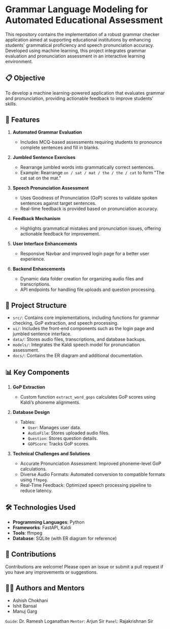 # Grammar Language Modeling for Automated Educational Assessment

This repository contains the implementation of a robust grammar checker application aimed at supporting educational institutions by enhancing students' grammatical proficiency and speech pronunciation accuracy. Developed using machine learning, this project integrates grammar evaluation and pronunciation assessment in an interactive learning environment.

## 📋 Objective

To develop a machine learning-powered application that evaluates grammar and pronunciation, providing actionable feedback to improve students' skills.

## 🚀 Features

1. **Automated Grammar Evaluation**  
   - Includes MCQ-based assessments requiring students to pronounce complete sentences and fill in blanks.

2. **Jumbled Sentence Exercises**  
   - Rearrange jumbled words into grammatically correct sentences.
   - Example: Rearrange `on / sat / mat / the / the / cat` to form "The cat sat on the mat."

3. **Speech Pronunciation Assessment**  
   - Uses Goodness of Pronunciation (GoP) scores to validate spoken sentences against target sentences.
   - Real-time feedback is provided based on pronunciation accuracy.

4. **Feedback Mechanism**  
   - Highlights grammatical mistakes and pronunciation issues, offering actionable feedback for improvement.

5. **User Interface Enhancements**  
   - Responsive Navbar and improved login page for a better user experience.

6. **Backend Enhancements**  
   - Dynamic data folder creation for organizing audio files and transcriptions.
   - API endpoints for handling file uploads and question processing.

## 📂 Project Structure

- `src/`: Contains core implementations, including functions for grammar checking, GoP extraction, and speech processing.
- `ui/`: Includes the front-end components such as the login page and jumbled sentence interface.
- `data/`: Stores audio files, transcriptions, and database backups.
- `models/`: Integrates the Kaldi speech model for pronunciation assessment.
- `docs/`: Contains the ER diagram and additional documentation.

## 📊 Key Components

1. **GoP Extraction**  
   - Custom function `extract_word_gops` calculates GoP scores using Kaldi’s phoneme alignments.

2. **Database Design**  
   - Tables:
     - `User`: Manages user data.
     - `AudioFile`: Stores uploaded audio files.
     - `Question`: Stores question details.
     - `GOPScore`: Tracks GoP scores.

3. **Technical Challenges and Solutions**  
   - Accurate Pronunciation Assessment: Improved phoneme-level GoP calculations.
   - Diverse Audio Formats: Automated conversion to compatible formats using `ffmpeg`.
   - Real-Time Feedback: Optimized speech processing pipeline to reduce latency.

## 🛠️ Technologies Used

- **Programming Languages**: Python  
- **Frameworks**: FastAPI, Kaldi  
- **Tools**: ffmpeg
- **Database**: SQLite (with ER diagram for reference)

## 🤝 Contributions
Contributions are welcome! Please open an issue or submit a pull request if you have any improvements or suggestions.

## 👨‍💻 Authors and Mentors
- Ashish Chokhani
- Ishit Bansal
- Manuj Garg

  
`Guide`: Dr. Ramesh Loganathan
`Mentor`: Arjun Sir
`Panel`: Rajakrishnan Sir
